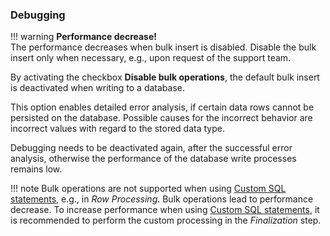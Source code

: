 
### Debugging

!!! warning
	**Performance decrease!**<br>
	The performance decreases when bulk insert is disabled.
	Disable the bulk insert only when necessary, e.g., upon request of the support team.


By activating the checkbox **Disable bulk operations**, the default bulk insert is deactivated when writing to a database.

This option enables detailed error analysis, if certain data rows cannot be persisted on the database.
Possible causes for the incorrect behavior are incorrect values with regard to the stored data type.

Debugging needs to be deactivated again, after the successful error analysis, otherwise the performance of the database write processes remains low. 

!!! note
	Bulk operations are not supported when using [Custom SQL statements](#custom-sql), e.g., in *Row Processing*. 
	Bulk operations lead to performance decrease. 
	To increase performance when using [Custom SQL statements](#custom-sql), it is recommended to perform the custom processing in the *Finalization* step.